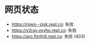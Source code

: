 # 网页状态
- https://rows--zixk.repl.co: 失败
- https://v2ray.yoyho.repl.co: 失败
- https://aro.flinthill.repl.co: 失败 (403)
